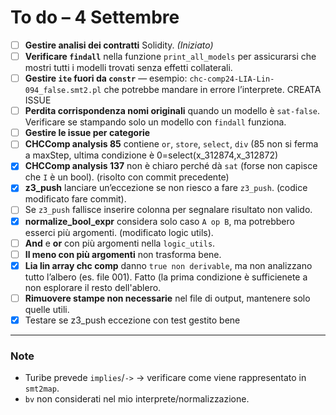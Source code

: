# To do – 4 Settembre 

- [ ] **Gestire analisi dei contratti** Solidity. *(Iniziato)*
- [ ] **Verificare `findall`** nella funzione `print_all_models` per assicurarsi che mostri tutti i modelli trovati senza effetti collaterali.
- [ ] **Gestire `ite` fuori da `constr`** — esempio: `chc-comp24-LIA-Lin-094_false.smt2.pl` che potrebbe mandare in errore l’interprete. CREATA ISSUE
- [ ] **Perdita corrispondenza nomi originali** quando un modello è `sat-false`. Verificare se stampando solo un modello con `findall` funziona.
- [ ] **Gestire le issue per categorie**
- [ ] **CHCComp analysis 85** contiene `or`, `store`, `select`, `div` (85 non si ferma a maxStep, ultima condizione è 0=select(x_312874,x_312872)
- [x] **CHCComp analysis 137** non è chiaro perché dà `sat` (forse non capisce che `I` è un bool). (risolto con commit precedente)
- [x] **z3_push** lanciare un’eccezione se non riesco a fare `z3_push`. (codice modificato fare commit).
- [ ] Se `z3_push` fallisce inserire colonna per segnalare risultato non valido.
- [x] **normalize_bool_expr** considera solo caso `A op B`, ma potrebbero esserci più argomenti. (modificato logic utils).
- [ ] **And** e **or** con più argomenti nella `logic_utils`.
- [ ] **Il meno con più argomenti** non trasforma bene.
- [x] **Lia lin array chc comp** danno `true non derivable`, ma non analizzano tutto l’albero (es. file 001). Fatto (la prima condizione è sufficienete a non esplorare il resto dell'ablero.
- [ ] **Rimuovere stampe non necessarie** nel file di output, mantenere solo quelle utili.
- [x] Testare se z3_push eccezione con test gestito bene
---

### Note
- Turibe prevede `implies`/`->` → verificare come viene rappresentato in `smt2map`.
- `bv` non considerati nel mio interprete/normalizzazione.


